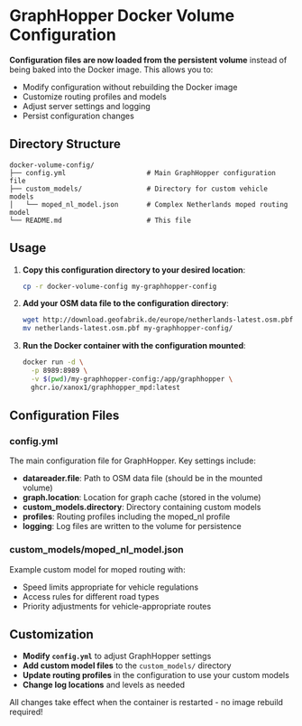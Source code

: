 # GraphHopper Docker Volume Configuration

**Configuration files are now loaded from the persistent volume** instead of being baked into the Docker image. This allows you to:
- Modify configuration without rebuilding the Docker image  
- Customize routing profiles and models
- Adjust server settings and logging
- Persist configuration changes

## Directory Structure

```
docker-volume-config/
├── config.yml                    # Main GraphHopper configuration file
├── custom_models/                # Directory for custom vehicle models
│   └── moped_nl_model.json       # Complex Netherlands moped routing model
└── README.md                     # This file
```

## Usage

1. **Copy this configuration directory to your desired location**:
   ```bash
   cp -r docker-volume-config my-graphhopper-config
   ```

2. **Add your OSM data file to the configuration directory**:
   ```bash
   wget http://download.geofabrik.de/europe/netherlands-latest.osm.pbf
   mv netherlands-latest.osm.pbf my-graphhopper-config/
   ```

3. **Run the Docker container with the configuration mounted**:
   ```bash
   docker run -d \
     -p 8989:8989 \
     -v $(pwd)/my-graphhopper-config:/app/graphhopper \
     ghcr.io/xanox1/graphhopper_mpd:latest
   ```

## Configuration Files

### config.yml
The main configuration file for GraphHopper. Key settings include:
- **datareader.file**: Path to OSM data file (should be in the mounted volume)
- **graph.location**: Location for graph cache (stored in the volume)
- **custom_models.directory**: Directory containing custom models
- **profiles**: Routing profiles including the moped_nl profile
- **logging**: Log files are written to the volume for persistence

### custom_models/moped_nl_model.json
Example custom model for moped routing with:
- Speed limits appropriate for vehicle regulations
- Access rules for different road types  
- Priority adjustments for vehicle-appropriate routes

## Customization

- **Modify `config.yml`** to adjust GraphHopper settings
- **Add custom model files** to the `custom_models/` directory  
- **Update routing profiles** in the configuration to use your custom models
- **Change log locations** and levels as needed

All changes take effect when the container is restarted - no image rebuild required!